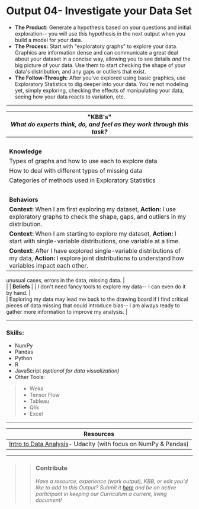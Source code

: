 # Output 04- Investigate your Data Set

- **The Product:** Generate a hypothesis based on your questions and initial exploration-- you will use this hypothesis in the next output when you build a model for your data. 
- **The Process:** Start with "exploratory graphs" to explore your data. Graphics are information dense and can communicate a great deal about your dataset in a concise way, allowing you to see details *and* the big picture of your data. Use them to start checking the shape of your data's distribution, and any gaps or outliers that exist.
- **The Follow-Through:** After you've explored using basic graphics, use Exploratory Statistics to dig deeper into your data. You're not modeling yet, simply exploring, checking the effects of manipulating your data, seeing how your data reacts to variation, etc.

-----------------------------------------------------------

| **"KBB's"** <br> _What do experts think, do, and feel as they work through this task?_|
|----------|
| </br>| 
| **Knowledge**	| 
| Types of graphs and how to use each to explore data |  
| How to deal with different types of missing data |  
| Categories of methods used in Exploratory Statistics |  
| </br> | 
| **Behaviors** 	| 
| **Context:** When I am first exploring my dataset, **Action:** I use exploratory graphs to check the shape, gaps, and outliers in my distribution. |
| **Context:** When I am starting to explore my dataset, **Action:** I start with single-variable distributions, one variable at a time. |  
| **Context:** After I have explored single-variable distributions of my data, **Action:** I explore joint distributions to understand how variables impact each other. |  
unusual cases, errors in the data, missing data. 
| </br> | 
| **Beliefs**	| 
| I don't need fancy tools to explore my data-- I can even do it by hand. |  
| Exploring my data may lead me back to the drawing board if I find critical pieces of data missing that could introduce bias-- I am always ready to gather more information to improve my analysis. |  


------
### Skills: 
* NumPy 
* Pandas
* Python
* R
* JavaScript *(optional for data visualization)*
* Other Tools: 
> - Weka
> - Tensor Flow
> - Tableau
> - Qlik
> - Excel


------


| Resources|       	
|----------|
| [Intro to Data Analysis](https://classroom.udacity.com/courses/ud170)- Udacity (with focus on NumPy & Pandas)|

---- 

>> ### Contribute
>> _Have a resource, experience (work output), KBB, or edit you'd like to add to this Output? Submit it [here](https://docs.google.com/a/andela.com/forms/d/e/1FAIpQLSeiwit-7JW3UScG9ItDX9DUZZnlCwdpo7aWruahsPKNJ_6JOA/viewform?usp=sf_link) and be an active participant in keeping our Curriculum a current, living document!_

